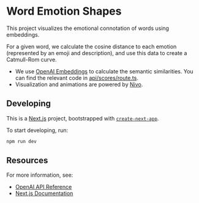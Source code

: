 # Word Emotion Shapes

This project visualizes the emotional connotation of words using embeddings.

For a given word, we calculate the cosine distance to each emotion (represented by an emoji and description), and use this data to create a Catmull-Rom curve.

- We use [OpenAI Embeddings](https://platform.openai.com/docs/guides/embeddings) to calculate the semantic similarities. You can find the relevant code in [api/scores/route.ts](./src/app/api/scores/route.ts).
- Visualization and animations are powered by [Nivo](https://nivo.rocks/radar/).

## Developing

This is a [Next.js](https://nextjs.org/) project, bootstrapped with [`create-next-app`](https://github.com/vercel/next.js/tree/canary/packages/create-next-app).

To start developing, run:

```bash
npm run dev
```

## Resources

For more information, see:

- [OpenAI API Reference](https://platform.openai.com/docs/api-reference)
- [Next.js Documentation](https://nextjs.org/docs)
